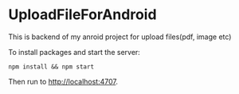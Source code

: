 # UploadFileForAndroid
This is backend of my anroid project for upload files(pdf, image etc)

To install packages and start the server: 
    
    npm install && npm start

Then run to [http://localhost:4707](http://localhost:4707).
